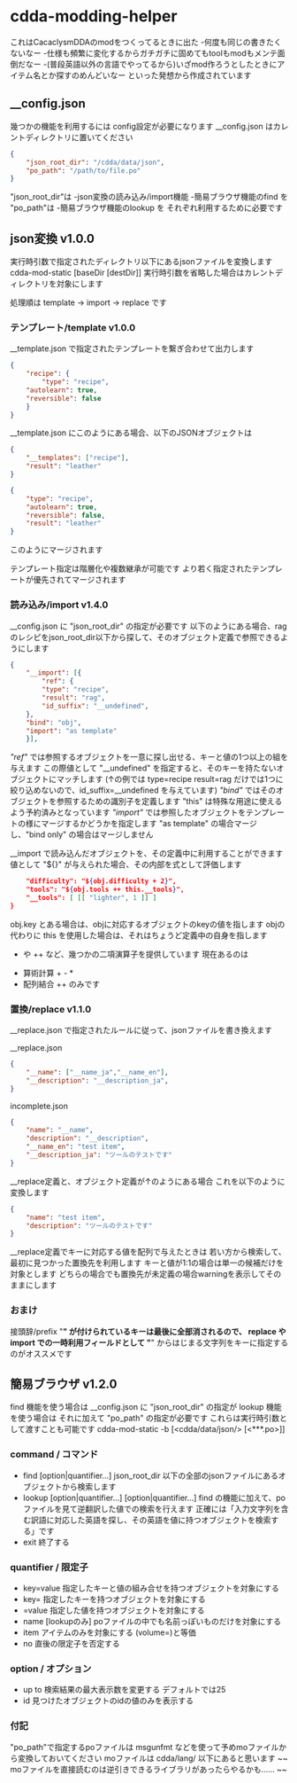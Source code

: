 
# cdda-modding-helper
これはCacaclysmDDAのmodをつくってるときに出た
-何度も同じの書きたくないなー
-仕様も頻繁に変化するからガチガチに固めてもtoolもmodもメンテ面倒だなー
-(普段英語以外の言語でやってるから)いざmod作ろうとしたときにアイテム名とか探すのめんどいなー
といった発想から作成されています


## __config.json
幾つかの機能を利用するには config設定が必要になります
__config.json はカレントディレクトリに置いてください
```json
{
    "json_root_dir": "/cdda/data/json",
    "po_path": "/path/to/file.po"
}
```
"json_root_dir"は
-json変換の読み込み/import機能
-簡易ブラウザ機能のfind
を
"po_path"は
-簡易ブラウザ機能のlookup
を
それぞれ利用するために必要です

## json変換 v1.0.0
実行時引数で指定されたディレクトリ以下にあるjsonファイルを変換します
cdda-mod-static [baseDir [destDir]]
実行時引数を省略した場合はカレントディレクトリを対象にします

処理順は
template → import → replace 
です

### テンプレート/template v1.0.0
__template.json で指定されたテンプレートを繋ぎ合わせて出力します

```json
{
    "recipe": {
        "type": "recipe",
	"autolearn": true,
	"reversible": false
    }
}
```
__template.json にこのようにある場合、以下のJSONオブジェクトは
```json
{
    "__templates": ["recipe"],
    "result": "leather"
}
```

```json
{
    "type": "recipe",
    "autolearn": true,
    "reversible": false,
    "result": "leather"
}
```
このようにマージされます

テンプレート指定は階層化や複数継承が可能です
より若く指定されたテンプレートが優先されてマージされます

### 読み込み/import v1.4.0
__config.json に "json_root_dir" の指定が必要です
以下のようにある場合、ragのレシピをjson_root_dir以下から探して、そのオブジェクト定義で参照できるようにします
```json
{
    "__import": [{
        "ref": {
	    "type": "recipe",
	    "result": "rag",
	    "id_suffix": "__undefined",
	},
	"bind": "obj",
	"import": "as template"
    }],
```
*"ref"* では参照するオブジェクトを一意に探し出せる、キーと値の1つ以上の組を与えます
 この際値として "__undefined" を指定すると、そのキーを持たないオブジェクトにマッチします
 (↑の例では type=recipe result=rag だけでは1つに絞り込めないので、id_suffix=__undefined を与えています)
*"bind"* ではそのオブジェクトを参照するための識別子を定義します
 "this" は特殊な用途に使えるよう予約済みとなっています
*"import"* では参照したオブジェクトをテンプレートの様にマージするかどうかを指定します
 "as template" の場合マージし、"bind only" の場合はマージしません

__import で読み込んだオブジェクトを、その定義中に利用することができます
値として "${}" が与えられた場合、その内部を式として評価します
```json
    "difficulty": "${obj.difficulty + 2}",
    "tools": "${obj.tools ++ this.__tools}",
    "__tools": [ [[ "lighter", 1 ]] ]
}
```
obj.key とある場合は、objに対応するオブジェクトのkeyの値を指します
objの代わりに this を使用した場合は、それはちょうど定義中の自身を指します
+ や ++ など、幾つかの二項演算子を提供しています
現在あるのは 
- 算術計算  + - *
- 配列結合  ++
のみです


### 置換/replace v1.1.0
__replace.json で指定されたルールに従って、jsonファイルを書き換えます

__replace.json
```json
{
    "__name": ["__name_ja","__name_en"],
    "__description": "__description_ja",
}
```

incomplete.json
```json
{
    "name": "__name",
    "description": "__description",
    "__name_en": "test item",
    "__description_ja": "ツールのテストです"
}
```
__replace定義と、オブジェクト定義が↑のようにある場合
これを以下のように変換します
```json
{
    "name": "test item",
    "description": "ツールのテストです"
}
```

__replace定義でキーに対応する値を配列で与えたときは
若い方から検索して、最初に見つかった置換先を利用します
キーと値が1:1の場合は単一の候補だけを対象とします
どちらの場合でも置換先が未定義の場合warningを表示してそのままにします

### おまけ
接頭辞/prefix "__" が付けられているキーは最後に全部消されるので、
replace や import での一時利用フィールドとして "__" からはじまる文字列をキーに指定するのがオススメです

## 簡易ブラウザ v1.2.0
find 機能を使う場合は __config.json に "json_root_dir" の指定が
lookup 機能を使う場合は それに加えて "po_path" の指定が必要です
これらは実行時引数として渡すことも可能です
cdda-mod-static -b [<cdda/data/json/> [<***.po>]]

### command / コマンド

- find [option|quantifier...]
 json_root_dir 以下の全部のjsonファイルにあるオブジェクトから検索します
- lookup [option|quantifier...] <string> [option|quantifier...]
 find の機能に加えて、poファイルを見て逆翻訳した値での検索を行えます
 正確には「入力文字列を含む訳語に対応した英語を探し、その英語を値に持つオブジェクトを検索する」です
- exit
 終了する

### quantifier / 限定子
- key=value
 指定したキーと値の組み合せを持つオブジェクトを対象にする
- key=
 指定したキーを持つオブジェクトを対象にする
- =value
 指定した値を持つオブジェクトを対象にする
- name
 [lookupのみ] poファイルの中でも名前っぽいものだけを対象にする
- item
 アイテムのみを対象にする (volume=)と等価
- no <quantifier>
 直後の限定子を否定する

### option / オプション
- up to <number>
 検索結果の最大表示数を変更する デフォルトでは25
- id
 見つけたオブジェクトのidの値のみを表示する

### 付記
"po_path"で指定するpoファイルは msgunfmt などを使って予めmoファイルから変換しておいてください
moファイルは cdda/lang/ 以下にあると思います
~~ moファイルを直接読むのは逆引きできるライブラリがあったらやるかも…… ~~
